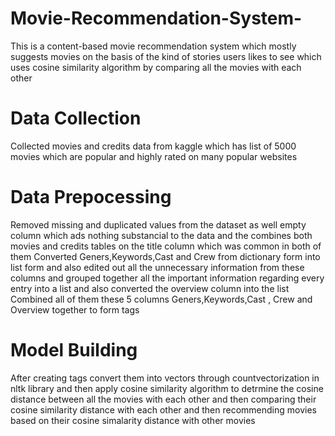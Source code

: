 # Movie-Recommendation-System-
This is a content-based movie recommendation system which mostly suggests movies on the basis of the kind of stories users likes to see which uses cosine similarity algorithm by comparing all the movies with each other 
# Data Collection 
Collected movies and credits data from kaggle which has list of 5000 movies which are popular and highly rated on many popular websites 
# Data Prepocessing
Removed missing and duplicated values from the dataset as well empty column which ads nothing substancial to the data and the combines both movies and credits tables on the title column which was common in both of them 
Converted Geners,Keywords,Cast and Crew from dictionary form into list form and also edited out  all the unnecessary information from these columns and grouped together all the important information regarding every entry into a list and also converted the overview column into the list 
Combined all of them these 5 columns Geners,Keywords,Cast , Crew and Overview together to form tags 
# Model Building
After creating tags convert them into vectors through countvectorization in nltk library and then apply cosine similarity algorithm to detrmine the cosine distance between all the movies with each other and then comparing their cosine similarity distance with each other and then recommending movies based on their cosine simalarity distance with other movies 
